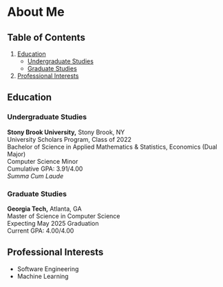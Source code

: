 # About Me

## Table of Contents

1. [Education](#education)
    - [Undergraduate Studies](#undergraduate-studies)
    - [Graduate Studies](#graduate-studies)
2. [Professional Interests](#professional-interests)

## Education

### Undergraduate Studies

**Stony Brook University,** Stony Brook, NY\
University Scholars Program, Class of 2022\
Bachelor of Science in Applied Mathematics & Statistics, Economics (Dual Major)\
Computer Science Minor\
Cumulative GPA: 3.91/4.00\
*Summa Cum Laude*

### Graduate Studies

**Georgia Tech,** Atlanta, GA\
Master of Science in Computer Science\
Expecting May 2025 Graduation\
Current GPA: 4.00/4.00

## Professional Interests
 - Software Engineering
 - Machine Learning
